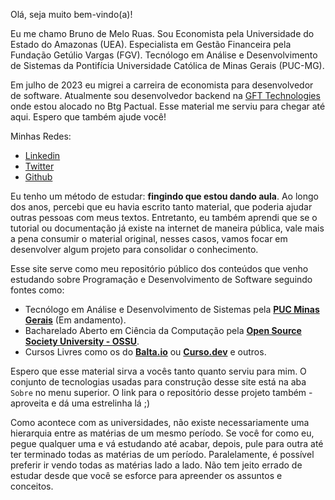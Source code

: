 Olá, seja muito bem-vindo(a)!

Eu me chamo Bruno de Melo Ruas. Sou Economista pela Universidade do Estado do Amazonas (UEA). Especialista em Gestão Financeira pela Fundação Getúlio Vargas (FGV). Tecnólogo em Análise e Desenvolvimento de Sistemas da Pontifícia Universidade Católica de Minas Gerais (PUC-MG).

Em julho de 2023 eu migrei a carreira de economista para desenvolvedor de software. Atualmente sou desenvolvedor backend na [GFT Technologies](https://www.gft.com/br/pt) onde estou alocado no Btg Pactual. Esse material me serviu para chegar até aqui. Espero que também ajude você!

Minhas Redes:

 - [Linkedin](https://www.linkedin.com/in/brunoruas2/)
 - [Twitter](https://twitter.com/bruno_ruas2)
 - [Github](https://github.com/brunoruas2)

Eu tenho um método de estudar: **fingindo que estou dando aula**. Ao longo dos anos, percebi que eu havia escrito tanto material, que poderia ajudar outras pessoas com meus textos. Entretanto, eu também aprendi que se o tutorial ou documentação já existe na internet de maneira pública, vale mais a pena consumir o material original, nesses casos, vamos focar em desenvolver algum projeto para consolidar o conhecimento.

Esse site serve como meu repositório público dos conteúdos que venho estudando sobre Programação e Desenvolvimento de Software seguindo fontes como:

 - Tecnólogo em Análise e Desenvolvimento de Sistemas pela **[PUC Minas Gerais](https://www.pucminas.br/PucVirtual/Graduacao/Paginas/Analise-e-Desenvolvimento-de-Sistemas-Tecnologo.aspx?moda=1&curso=492&local=7c032ce9-43f6-4571-b72e-674be76a5b62)** (Em andamento).
 - Bacharelado Aberto em Ciência da Computação pela **[Open Source Society University - OSSU](https://github.com/ossu/computer-science)**.
 - Cursos Livres como os do [**Balta.io**](https://balta.io/cursos) ou [**Curso.dev**](https://curso.dev/) e outros.

Espero que esse material sirva a vocês tanto quanto serviu para mim. O conjunto de tecnologias usadas para construção desse site está na aba `Sobre` no menu superior. O link para o repositório desse projeto também - aproveita e dá uma estrelinha lá ;)

Como acontece com as universidades, não existe necessariamente uma hierarquia entre as matérias de um mesmo período. Se você for como eu, pegue qualquer uma e vá estudando até acabar, depois, pule para outra até ter terminado todas as matérias de um período. Paralelamente, é possível preferir ir vendo todas as matérias lado a lado. Não tem jeito errado de estudar desde que você se esforce para apreender os assuntos e conceitos.